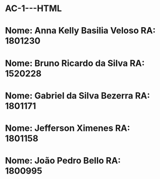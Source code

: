 # AC-1---HTML

# Nome: Anna Kelly Basilia Veloso RA: 1801230
# Nome: Bruno Ricardo da Silva RA: 1520228
# Nome: Gabriel da Silva Bezerra RA: 1801171
# Nome: Jefferson Ximenes RA: 1801158
# Nome: João Pedro Bello RA: 1800995
